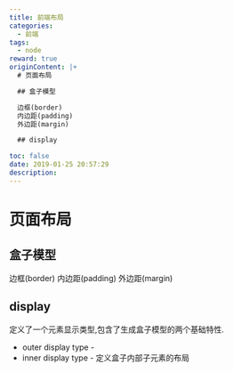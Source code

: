 ```yaml
---
title: 前端布局
categories:
  - 前端
tags:
  - node
reward: true
originContent: |+
  # 页面布局

  ## 盒子模型

  边框(border)
  内边距(padding)
  外边距(margin)

  ## display

toc: false
date: 2019-01-25 20:57:29
description:
---
```


# 页面布局

## 盒子模型

边框(border)
内边距(padding)
外边距(margin)

## display

定义了一个元素显示类型,包含了生成盒子模型的两个基础特性.
- outer display type   - 
- inner display type   - 定义盒子内部子元素的布局
